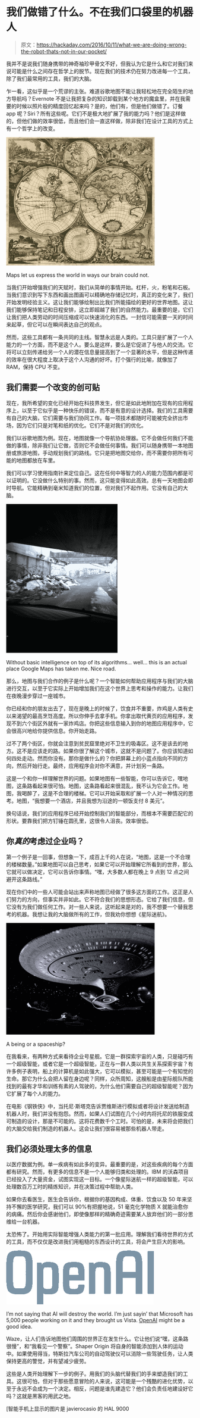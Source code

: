 # 我们做错了什么。不在我们口袋里的机器人

> 原文：<https://hackaday.com/2016/10/11/what-we-are-doing-wrong-the-robot-thats-not-in-our-pocket/>

我并不是说我们随身携带的神奇袖珍甲骨文不好，但我认为它是什么和它对我们来说可能是什么之间存在哲学上的脱节。现在我们的技术仍在努力改进每一个工具，除了我们最常用的工具，我们的大脑。

乍一看，这似乎是一个荒谬的主张。难道谷歌地图不能让我轻松地在完全陌生的地方导航吗？Evernote 不是让我把复杂的知识卸载到某个地方的魔盒里，并在我需要的时候以照片般的精度回忆起来吗？是的，他们有，但是他们做错了。订餐 app 呢？Siri？所有这些呢。它们不是极大地扩展了我的能力吗？他们是这样做的，但他们做的效率很低，而且他们会一直这样做，除非我们在设计工具的方式上有一个哲学上的改变。

[![Maps let us express the world in ways our brain could not.](img/7ecdec2374e52803a7ef45c38978552e.png)](https://hackaday.com/wp-content/uploads/2016/09/1024px-world_map_1689.jpg)

Maps let us express the world in ways our brain could not.

当我们开始增强我们的天赋时，我们从简单的事情开始。杠杆，火，粉笔和石板。当我们意识到写下东西和画出图画可以精确地存储记忆时，真正的变化来了，我们开始发明经验主义。这让我们能够绘制出比我们所能描绘的更好的世界地图。这让我们能够保持笔记和日程安排，这立即超越了我们的自然能力。最重要的是，它们让我们把人类劳动的时间压缩成可以快速消化的东西。一封信可能需要一天的时间来起草，但它可以在瞬间表达自己的观点。

然而，这些工具都有一条共同的主线。智慧永远是人类的。工具只是扩展了一个人能力的一个方面，而不是这个人。要么是这样，要么是它促进了与他人的交流。它将可以立刻传递给另一个人的潜在信息量提高到了一个显著的水平，但是这种传递的效率在很大程度上取决于这个人沟通的好坏。打个强行的比喻，就像加了 RAM，保持 CPU 不变。

## 我们需要一个改变的创可贴

现在，我所希望的变化已经开始在科技界发生，但它是如此地附加在现有的应用程序上，以至于它似乎是一种快乐的错误，而不是有意的设计选择。我们的工具需要有自己的大脑，它们需要与我们协同工作。每一项技术都随时可能被完全挤出市场，因为它们只是对笔和纸的优化。它们不是对我们的优化。

我们以谷歌地图为例。现在，地图就像一个导航协处理器。它不会做任何我们不能做的事情，除非我们让它做，否则它不会做任何事情。我们可以随身携带一本地图册或旅游地图，手动规划我们的路线。它只是把地图交给你，而不需要你把所有可能的地图都放在车里。

我们可以学习使用指南针来定位自己。这在任何中等智力的人的能力范围内都是可以证明的。它没做什么特别的事。然而，这只能变得如此高效。总有一天地图会即时导航。它能精确到毫米知道我们的位置，但对我们不起作用。它没有自己的大脑。

[![Without basic intelligence on top of its algorithms... well... this is an actual place google maps has taken me.](img/1bbdd5ba4172551e4750b963063cf374.png)](https://hackaday.com/wp-content/uploads/2016/09/img_3797.jpg)

Without basic intelligence on top of its algorithms… well… this is an actual place Google Maps has taken me. Nice road.

那么，地图与我们合作的例子是什么呢？一个智能如何帮助应用程序与我们的大脑进行交互，以至于它实际上开始增加我们在这个世界上思考和操作的能力。让我们在夜晚漫步穿过一座城市。

你已经和你的朋友出去了，现在是晚上的时候了，饮食并不重要，炸鸡是人类有史以来渴望的最高烹饪高度。所以你伸手去拿手机。你拿出取代黄页的应用程序，发现不到六个街区外就有一家炸鸡店。你把这些信息输入到你的地图应用程序中，它会很高兴地给你提供信息。你开始走路。

过不了两个街区，你就会注意到贫民窟里绝对不卫生的吸毒区。这不是该去的地方。这不是应该走的路。如果你很了解这个城市，这就不是问题了。你应该知道如何四处走动。然而你没有。那你是做什么的？你把屏幕上的小蓝点指向不同的方向，然后开始行走。最终，应用程序会对你不满意，并计划另一条路。

这是一个和你一样理解世界的问题。如果地图有一些智能，你可以告诉它，嘿地图，这条路看起来很可怕。地图，这条路看起来很混乱，我不认为它会工作。地图，我喝醉了，这是不合理的楼梯。它可以开始采取和扩展一个人对一种情况的思考。地图，“我想要一个酒店，并且我想为沿途的一顿饭支付 8 美元”。

换句话说，我们的应用程序已经开始控制我们的智能部分，而根本不需要匹配它的形状。要靠我们把方钉锤在圆孔里，这很令人沮丧。效率很低。

## 你*真的*考虑过企业吗？

第一个例子是一回事，但想象一下，成百上千的人在说，“地图，这是一个不合理的楼梯数量。”如果地图可以自己思考，如果它可以开始理解它所看到的世界，那么它就可以做决定，它可以告诉你事情。“嘿，大多数人都在晚上 9 点到 12 点之间避开这条路线。”

现在你们中的一些人可能会站出来声称地图已经做了很多这方面的工作。这正是人们努力的方向，但事实并非如此。它不符合我们的思想形态。它给了我们信息，但它没有为我们做任何工作。对一些人来说，这听起来是对的，我不想要一个替我思考的机器。我想让我的大脑做所有的工作，但我劝你想想《星际迷航》。

[![A brain or a spaceship?](img/5f23e1141ef36206c31512e7cb2510ab.png)](https://hackaday.com/wp-content/uploads/2016/09/cgi_uss_enterprise-d.jpg)

A being or a spaceship?

在我看来，有两种方式来看待企业号星舰。它是一群探索宇宙的人类，只是碰巧有一个超级智能，或者它是一个超级智能，正在与一群人类以共生关系探索宇宙？有许多例子表明，船上的计算机是如此强大，它可以模拟，甚至可能是一个有知觉的生命。那它为什么会把人留在身边呢？同样，众所周知，这艘船是由星际舰队所能找到的最有才华和训练有素的人驾驶的，为什么他们需要自己的超级智能呢？因为它扩展了每个人的能力。

在电影《钢铁侠》中，当托尼·斯塔克告诉贾维斯进行模拟或者将设计发送给制造机器人时，我们并没有抱怨。然而，如果人们试图在几个小时内将托尼的铁服变成可制造的设计，那是不可能的。这将花费数千个工时。可怕的是，未来将会把我们的大脑交给我们制造的机器人。这会让我们很容易被那些机器人带走。

## 我们必须处理太多的信息

以医疗数据为例。单一疾病有如此多的变异。最重要的是，对这些疾病的每个方面都有研究。然而，有更多的信息不是一个人能够归类和处理的。IBM 的沃森项目已经投入了大量资金，试图实现这一目标。一个像星际迷航一样的超级智能，可以处理数百万工时的精炼知识，并在决策过程中帮助人类。

如果你去看医生，医生会告诉你，根据你的基因构成、体重、饮食以及 50 年来坚持不懈的医学研究，我们可以 90%有把握地说，51 毫克化学物质 X 就能治愈你的病痛。然后你会感谢他们，即使像那样的精确奇迹需要某人放弃他们的一部分思维给一台机器。

太恐怖了。开始用实际智能增强人类能力的第一批应用。理解我们看待世界的方式的工具，而不仅仅是改进我们用粗糙的东西设计的工具，将会产生巨大的影响。

[![I'm not saying that AI will destroy the world. I'm just sayin' that Microsoft has 5,000 people working on it and they brought us Vista,](img/6997cbb73b3e3b4b8a8122e4cf3a0f83.png)](https://hackaday.com/wp-content/uploads/2016/09/84963f7c-5208-4789-813f-59b515174479-1455730425339-1.png)

I’m not saying that AI will destroy the world. I’m just sayin’ that Microsoft has 5,000 people working on it and they brought us Vista. [OpenAI](https://openai.com/blog/) might be a good idea.

Waze，让人们告诉地图他们周围的世界正在发生什么。它让他们说“嘿，这条路很慢”，和“我看见一个警察”。Shaper Origin 将自身的智能添加到人体的运动中。如果使用得当，特斯拉汽车公司的自动驾驶仪可以消除一些驾驶任务，让人类保持更高的警觉，并有望减少疲劳。

这些是人类开始理解下一步的例子。用我们的头脑代替我们的手来塑造我们的工具。这很可怕，但对于那些愿意冒险的人来说，这可能是一个残酷的进化优势，以至于永远不会成为一个决定。相反，问题是谁先建造它？他们会负责任地建设好它吗？这就是黑客的用武之地。

[智能手机上显示的图片是 javierocasio 的 HAL 9000